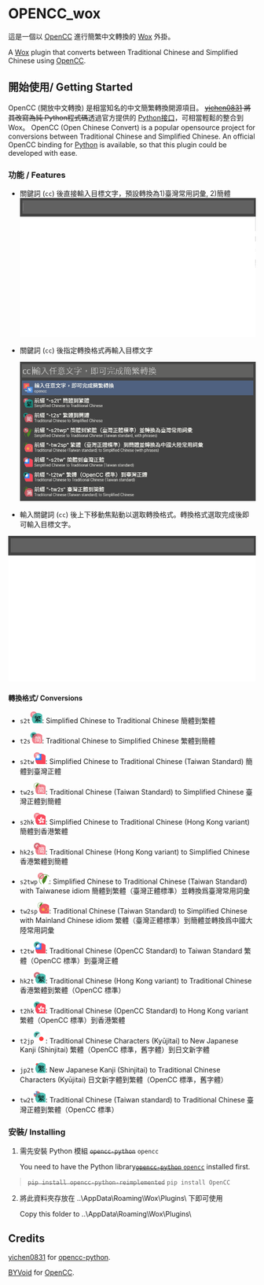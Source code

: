# OPENCC_wox

這是一個以 [OpenCC](https://github.com/BYVoid/OpenCC) 進行簡繁中文轉換的 [Wox](https://github.com/Wox-launcher/Wox) 外掛。

A [Wox](https://github.com/Wox-launcher/Wox) plugin that converts between Traditional Chinese and Simplified Chinese using [OpenCC](https://github.com/BYVoid/OpenCC).

## 開始使用/ Getting Started

OpenCC (開放中文轉換) 是相當知名的中文簡繁轉換開源項目。
~~[yichen0831](https://github.com/yichen0831/opencc-python) 將其改寫為純 Python程式碼~~透過官方提供的 [Python接口](https://pypi.org/project/OpenCC/)，可相當輕鬆的整合到 Wox。
OpenCC (Open Chinese Convert) is a popular opensource project for conversions between Traditional Chinese and Simplified Chinese.
An official OpenCC binding for [Python](https://pypi.org/project/OpenCC/) is available, so that this plugin could be developed with ease.

### 功能 / Features

- 關鍵詞 (`cc`) 後直接輸入目標文字，預設轉換為1)臺灣常用詞彙, 2)簡體
  ![](asset/HowTo1.gif)

- 關鍵詞 (`cc`) 後指定轉換格式再輸入目標文字

	![](asset/HowTo2.gif)

- 輸入關鍵詞 (`cc`) 後上下移動焦點動以選取轉換格式。轉換格式選取完成後即可輸入目標文字。

![](asset/HowTo3.gif)



#### 轉換格式/ Conversions

  * `s2t`<img src="Images/s2t.png" style="zoom:15%;" />: Simplified Chinese to Traditional Chinese 簡體到繁體

	

  * `t2s`<img src="Images/t2s.png" style="zoom:15%;" />: Traditional Chinese to Simplified Chinese 繁體到簡體

	

  * `s2tw`<img src="Images/s2tw.png" style="zoom:15%;" />: Simplified Chinese to Traditional Chinese (Taiwan Standard) 簡體到臺灣正體



  * `tw2s`<img src="Images/tw2s.png" style="zoom:15%;" />: Traditional Chinese (Taiwan Standard) to Simplified Chinese 臺灣正體到簡體



  * `s2hk`<img src="Images/s2hk.png" style="zoom:15%;" />: Simplified Chinese to Traditional Chinese (Hong Kong variant) 簡體到香港繁體



  * `hk2s`<img src="Images/hk2s.png" style="zoom:15%;" />: Traditional Chinese (Hong Kong variant) to Simplified Chinese 香港繁體到簡體



  * `s2twp`<img src="Images/s2twp.png" style="zoom:15%;" />: Simplified Chinese to Traditional Chinese (Taiwan Standard) with Taiwanese idiom 簡體到繁體（臺灣正體標準）並轉換爲臺灣常用詞彙



  * `tw2sp`<img src="Images/tw2sp.png" style="zoom:15%;" />: Traditional Chinese (Taiwan Standard) to Simplified Chinese with Mainland Chinese idiom 繁體（臺灣正體標準）到簡體並轉換爲中國大陸常用詞彙



  * `t2tw`<img src="Images/t2tw.png" style="zoom:15%;" />: Traditional Chinese (OpenCC Standard) to Taiwan Standard 繁體（OpenCC 標準）到臺灣正體



  * `hk2t`<img src="Images/hk2t.png" style="zoom:15%;" />: Traditional Chinese (Hong Kong variant) to Traditional Chinese 香港繁體到繁體（OpenCC 標準）



  * `t2hk`<img src="Images/t2hk.png" style="zoom:15%;" />: Traditional Chinese (OpenCC Standard) to Hong Kong variant 繁體（OpenCC 標準）到香港繁體



  * `t2jp`<img src="Images/t2jp.png" style="zoom:15%;" />: Traditional Chinese Characters (Kyūjitai) to New Japanese Kanji (Shinjitai) 繁體（OpenCC 標準，舊字體）到日文新字體



  * `jp2t`<img src="Images/jp2t.png" style="zoom:15%;" />: New Japanese Kanji (Shinjitai) to Traditional Chinese Characters (Kyūjitai) 日文新字體到繁體（OpenCC 標準，舊字體）



  * `tw2t`<img src="Images/tw2t.png" style="zoom:15%;" />: Traditional Chinese (Taiwan standard) to Traditional Chinese 臺灣正體到繁體（OpenCC 標準）



### 安裝/ Installing

1. 需先安裝 Python 模組 ~~`opencc-python`~~ `opencc`

	You need to have the Python library[~~`opencc-python`~~ `opencc`](https://pypi.org/project/OpenCC/) installed first.
> ~~`pip install opencc-python-reimplemented`~~
> `pip install OpenCC`
2. 將此資料夾存放在 ..\AppData\Roaming\Wox\Plugins\ 下即可使用

	Copy this folder to ..\AppData\Roaming\Wox\Plugins\



## Credits

[yichen0831](https://github.com/yichen0831/opencc-python) for [opencc-python](https://github.com/yichen0831/opencc-python).

[BYVoid](https://github.com/BYVoid/OpenCC) for [OpenCC](https://github.com/BYVoid/OpenCC).

